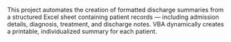 This project automates the creation of formatted discharge summaries from a structured Excel sheet containing patient records — including admission details, diagnosis, treatment, and discharge notes. VBA dynamically creates a printable, individualized summary for each patient.
